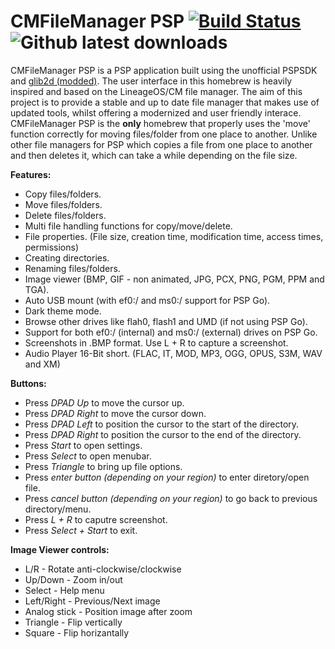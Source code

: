 # CMFileManager PSP [![Build Status](https://travis-ci.org/joel16/3DShell.svg?branch=master)](https://travis-ci.org/joel16/CMFileManager-PSP) ![Github latest downloads](https://img.shields.io/github/downloads/joel16/CMFileManager-PSP/total.svg)

CMFileManager PSP is a PSP application built using the unofficial PSPSDK and [glib2d (modded)](https://github.com/joel16/gLib2D). The user interface in this homebrew is heavily inspired and based on the LineageOS/CM file manager. The aim of this project is to provide a stable and up to date file manager that makes use of updated tools, whilst offering a modernized and user friendly interace. CMFileManager PSP is the **only** homebrew that properly uses the 'move' function correctly for moving files/folder from one place to another. Unlike other file managers for PSP which copies a file from one place to another and then deletes it, which can take a while depending on the file size.

**Features:**

- Copy files/folders.
- Move files/folders.
- Delete files/folders.
- Multi file handling functions for copy/move/delete.
- File properties. (File size, creation time, modification time, access times, permissions)
- Creating directories.
- Renaming files/folders.
- Image viewer (BMP, GIF - non animated, JPG, PCX, PNG, PGM, PPM and TGA).
- Auto USB mount (with ef0:/ and ms0:/ support for PSP Go).
- Dark theme mode.
- Browse other drives like flah0, flash1 and UMD (if not using PSP Go).
- Support for both ef0:/ (internal) and ms0:/ (external) drives on PSP Go.
- Screenshots in .BMP format. Use L + R to capture a screenshot.
- Audio Player 16-Bit short. (FLAC, IT, MOD, MP3, OGG, OPUS, S3M, WAV and XM)


**Buttons:**

- Press *DPAD Up* to move the cursor up.
- Press *DPAD Right* to move the cursor down.
- Press *DPAD Left* to position the cursor to the start of the directory.
- Press *DPAD Right* to position the cursor to the end of the directory.
- Press *Start* to open settings.
- Press *Select* to open menubar.
- Press *Triangle* to bring up file options.
- Press *enter button (depending on your region)* to enter diretory/open file.
- Press *cancel button (depending on your region)* to go back to previous directory/menu.
- Press *L + R* to caputre screenshot.
- Press *Select + Start* to exit.


**Image Viewer controls:**
- L/R - Rotate anti-clockwise/clockwise
- Up/Down - Zoom in/out
- Select - Help menu
- Left/Right - Previous/Next image
- Analog stick - Position image after zoom
- Triangle - Flip vertically
- Square - Flip horizantally
